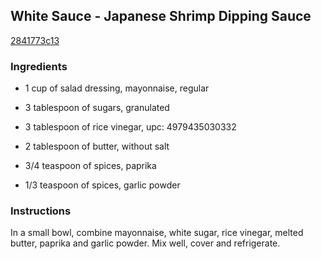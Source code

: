 ## White Sauce - Japanese Shrimp Dipping Sauce

[2841773c13](http://online-cookbook.com/goto/cook/rpage/001830)

### Ingredients

 - 1 cup of salad dressing, mayonnaise, regular

 - 3 tablespoon of sugars, granulated

 - 3 tablespoon of rice vinegar, upc: 4979435030332

 - 2 tablespoon of butter, without salt

 - 3/4 teaspoon of spices, paprika

 - 1/3 teaspoon of spices, garlic powder

### Instructions

In a small bowl, combine mayonnaise, white sugar, rice vinegar, melted butter, paprika and garlic powder. Mix well, cover and refrigerate.